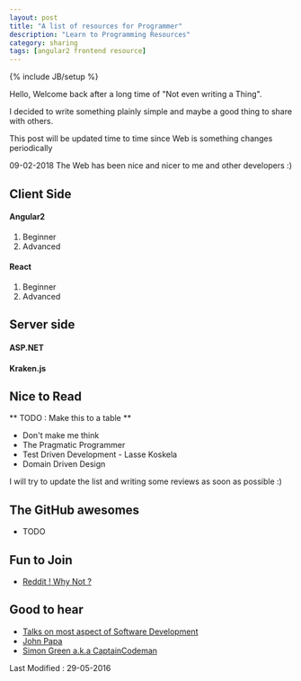 ```yaml
---
layout: post
title: "A list of resources for Programmer"
description: "Learn to Programming Resources"
category: sharing
tags: [angular2 frontend resource]
---
```

{% include JB/setup %}

Hello, Welcome back after a long time of "Not even writing a Thing".

I decided to write something plainly simple and maybe a good thing to share with others.

This post will be updated time to time since Web is something changes periodically

09-02-2018
The Web has been nice and nicer to me and other developers :)


## Client Side

#### Angular2
1. Beginner 
2. Advanced

#### React
1. Beginner
2. Advanced


## Server side

#### ASP.NET

#### Kraken.js

## Nice to Read

** TODO : Make this to a table **

- Don't make me think
- The Pragmatic Programmer
- Test Driven Development - Lasse Koskela
- Domain Driven Design

I will try to update the list and writing some reviews as soon as possible :)

## The GitHub awesomes
- TODO

## Fun to Join
- [Reddit ! Why Not ?](https://www.reddit.com/r/programming)


## Good to hear

- [ Talks on most aspect of Software Development](http://dotnetrocks.com/)
- [ John Papa ](https://johnpapa.net/)
- [ Simon Green a.k.a CaptainCodeman](http://www.captaincodeman.com/)



Last Modified : 29-05-2016